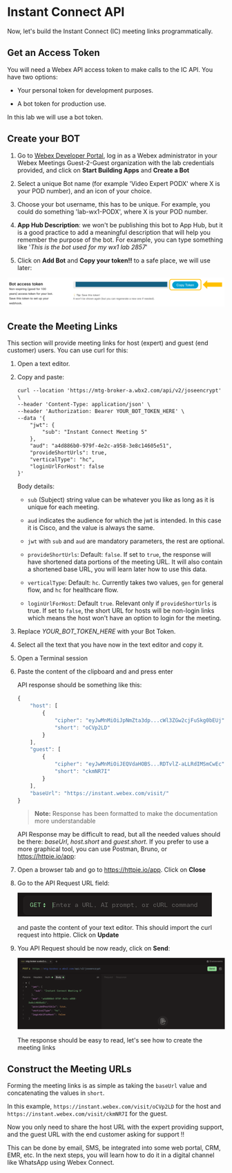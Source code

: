 # Instant Connect API

Now, let's build the Instant Connect (IC) meeting links programmatically.

## Get an Access Token

You will need a Webex API access token to make calls to the IC API. You have two options:

* Your personal token for development purposes.

* A bot token for production use.

In this lab we will use a bot token.

## Create your BOT

1. Go to [Webex Developer Portal](https://developer.webex.com/docs/bots), log in as a Webex administrator in your Webex Meetings Guest-2-Guest organization with the lab credentials provided, and click on **Start Building Apps** and **Create a Bot**

2. Select a unique Bot name (for example 'Video Expert PODX' where X is your POD number), and an icon of your choice. 

3. Choose your bot username, this has to be unique. For example, you could do something 'lab-wx1-PODX', where X is your POD number.

4. **App Hub Description**: we won't be publishing this bot to App Hub, but it is a good practice to add a meaningful description that will help you remember the purpose of the bot. For example, you can type something like '_This is the bot used for my wx1 lab 2857_'

5. Click on **Add Bot** and **Copy your token!!** to a safe place, we will use later:

![Bot token](images/bot-token.png)

## Create the Meeting Links

This section will provide meeting links for host (expert) and guest (end customer) users. You can use curl for this:

1. Open a text editor.

2. Copy and paste:

    ```
    curl --location 'https://mtg-broker-a.wbx2.com/api/v2/joseencrypt' \
    --header 'Content-Type: application/json' \
    --header 'Authorization: Bearer YOUR_BOT_TOKEN_HERE' \
    --data '{
        "jwt": {
            "sub": "Instant Connect Meeting 5"
        },
        "aud": "a4d886b0-979f-4e2c-a958-3e8c14605e51",
        "provideShortUrls": true,
        "verticalType": "hc",
        "loginUrlForHost": false
    }'
    ```

    Body details:

    * `sub` (Subject) string value can be whatever you like as long as it is unique for each meeting.

    * `aud` indicates the audience for which the jwt is intended. In this case it is Cisco, and the value is always the same.

    * `jwt` with `sub` and `aud` are mandatory parameters, the rest are optional.

    * `provideShortUrls`: Default: `false`. If set to `true`, the response will have shortened data portions of the meeting URL. It will also contain a shortened base URL, you will learn later how to use this data.

    * `verticalType`: Default: `hc`. Currently takes two values, `gen` for general flow, and `hc` for healthcare flow.

    * `loginUrlForHost`: Default `true`. Relevant only if `provideShortUrls` is true. If set to `false`, the short URL for hosts will be non-login links which means the host won't have an option to login for the meeting.


3. Replace _YOUR_BOT_TOKEN_HERE_ with your Bot Token.

4. Select all the text that you have now in the text editor and copy it.

5. Open a Terminal session

6. Paste the content of the clipboard and and press enter
    
    API response should be something like this:
    
    ```js
    {
        "host": [
            {
                "cipher": "eyJwMnMiOiJpNmZta3dp...cWl3ZGw2cjFuSkg0bEUj",
                "short": "oCVp2LD"
            }
        ],
        "guest": [
            {
                "cipher": "eyJwMnMiOiJEQVdaHOBS...RDTvlZ-aLLRdIMSmCwEc",
                "short": "ckmNR7I"
            }
        ],
        "baseUrl": "https://instant.webex.com/visit/"
    }
    ```
    > **Note:** Response has been formatted to make the documentation more understandable

    API Response may be difficult to read, but all the needed values should be there: _baseUrl_, _host.short_ and _guest.short_. If you prefer to use a more graphical tool, you can use Postman, Bruno, or https://httpie.io/app:

1. Open a browser tab and go to https://httpie.io/app. Click on **Close**

2. Go to the API Request URL field:

    ![httpie](images/httpie.png)

    and paste the content of your text editor. This should import the curl request into httpie. Click on **Update**

3. You API Request should be now ready, click on **Send**:


    ![Send API Request with httpie](images/httpie-send.png)

    The response should be easy to read, let's see how to create the meeting links

## Construct the Meeting URLs

Forming the meeting links is as simple as taking the `baseUrl` value and concatenating the values in `short`.

In this example, `https://instant.webex.com/visit/oCVp2LD` for the host and `https://instant.webex.com/visit/ckmNR7I` for the guest.

Now you only need to share the host URL with the expert providing support, and the guest URL with the end customer asking for support !!

This can be done by email, SMS, be integrated into some web portal, CRM, EMR, etc. In the next steps, you will learn how to do it in a digital channel like WhatsApp using Webex Connect.




